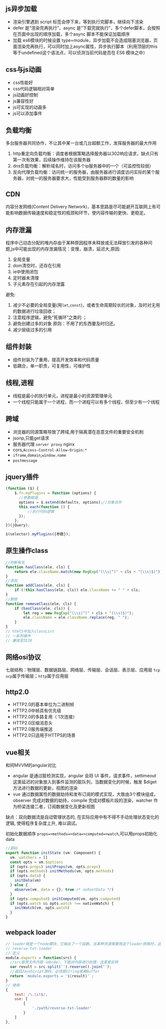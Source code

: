 

## js异步加载  

- 渲染引擎遇到 script 标签会停下来，等到执行完脚本，继续向下渲染
- defer 是“渲染完再执行”，async 是“下载完就执行”，多个defer脚本，会按照在页面中出现的顺序加载，多个async 脚本不能保证加载顺序
- 加载 es6模块的时候设置 type=module，异步加载不会造成阻塞浏览器，页面渲染完再执行，可以同时加上async属性，异步执行脚本（利用顶层的this等于undefined这个语法点，可以侦测当前代码是否在 ES6 模块之中）

## css与js动画

- css性能好
- css代码逻辑相对简单
- js动画好控制
- js兼容性好
- js可实现的动画多
- js可以添加事件

## 负载均衡

多台服务器共同协作，不让其中某一台或几台超额工作，发挥服务器的最大作用

1. http重定向负载均衡：调度者根据策略选择服务器以302响应请求，缺点只有第一次有效果，后续操作维持在该服务器
2. dns负载均衡：解析域名时，访问多个ip服务器中的一个（可监控性较弱）
3. 反向代理负载均衡：访问统一的服务器，由服务器进行调度访问实际的某个服务器，对统一的服务器要求大，性能受到服务器群的数量的影响

## CDN  

内容分发网络(Content Delivery Network)，基本思路是尽可能避开互联网上有可能影响数据传输速度和稳定性的瓶颈和环节，使内容传输的更快、更稳定。

## 内存泄漏  

程序中己动态分配的堆内存由于某种原因程序未释放或无法释放引发的各种问题,js中可能出现的内存泄漏情况：变慢，崩溃，延迟大,原因:
1. 全局变量
2. dom清空时，还存在引用
3. ie中使用闭包
4. 定时器未清理
5. 子元素存在引起的内存泄露

避免:

1. 减少不必要的全局变量(用`let`,`const`)，或者生命周期较长的对象，及时对无用的数据进行垃圾回收；
2. 注意程序逻辑，避免“死循环”之类的 ；
3. 避免创建过多的对象 原则：不用了的东西要及时归还。
4. 减少层级过多的引用

## 组件封装  

- 组件封装为了重用，提高开发效率和代码质量
- 低耦合，单一职责，可复用性，可维护性

## 线程,进程  

- 线程是最小的执行单元，进程是最小的资源管理单元
- 一个线程只能属于一个进程，而一个进程可以有多个线程，但至少有一个线程

## 跨域  

- 浏览器的同源策略导致了跨域,用于隔离潜在恶意文件的重要安全机制
- jsonp,只能get请求
- 服务器代理 `server proxy` nginx
- cors,`Access-Control-Allow-Origin:*`
- `iframe`,`domain`,`window.name`
- `postmessage`

## jquery插件  
```js
(function ($) {
	$.fn.myPlugins = function (options) {
	  //参数赋值
	  options = $.extend(defaults, options);//对象合并
	  this.each(function () {
	      //执行代码逻辑
	  });
	};
})(jQuery);

$(selector).myPlugins({参数});
```

## 原生操作class  
```js
//判断有无
function hasClass(ele, cls) {
	return ele.className.match(new RegExp("(\\s|^)" + cls + "(\\s|$)"));
}
//添加
function addClass(ele, cls) {
	if (!this.hasClass(ele, cls)) ele.className += " " + cls;
}
//删除
function removeClass(ele, cls) {
	if (hasClass(ele, cls)) {
		let reg = new RegExp("(\\s|^)" + cls + "(\\s|$)");
		ele.className = ele.className.replace(reg, " ");
	}
}
// html5中加入classList 
// 一系列操作
// 兼容至IE10
```

## 网络osi协议  

七层结构：物理层、数据链路层、网络层、传输层、会话层、表示层、应用层 `tcp ucp`属于传输层；`http`属于应用层

## http2.0  

- HTTP2.0的基本单位为二进制帧
- HTTP2.0中帧具有优先级
- HTTP2.0的多路复用（ 1次连接）
- HTTP2.0压缩消息头
- HTTP2.0服务端推送
- HTTP2.0只适用于HTTPS的场景

## vue相关  

和同MVVM的angular对比
- angular 是通过脏检测实现，angular 会将 UI 事件，请求事件，settimeout 这类延迟的对象放入到事件监测的脏队列，当数据变化的时候，触发 $diget 方法进行数据的更新，视图的渲染
- vue 通过数据属性的数据劫持和发布订阅的模式实现，大致由3个模块组成，observer 完成对数据的劫持，compile 完成对模板片段的渲染，watcher 作为桥梁连接二者，订阅数据变化及更新视图

缺点：双向数据流是自动管理状态的, 在实际应用中有不得不手动处理状态变化的逻辑, 使得程序复杂度上升, 难以调试。

初始化数据顺序 `props=>methods=>data=>computed=>watch`,可以用props初始化data  
```js
//源码
export function initState (vm: Component) {
  vm._watchers = []
  const opts = vm.$options
  if (opts.props) initProps(vm, opts.props)
  if (opts.methods) initMethods(vm, opts.methods)
  if (opts.data) {
    initData(vm)
  } else {
    observe(vm._data = {}, true /* asRootData */)
  }
  if (opts.computed) initComputed(vm, opts.computed)
  if (opts.watch && opts.watch !== nativeWatch) {
    initWatch(vm, opts.watch)
  }
}
```

## webpack loader  

```js
// loader就是一个node模块，它输出了一个函数。当某种资源需要用这个loader转换时，这个函数会被调用。并且，这个函数可以通过提供给它的this上下文访问Loader API。
// reverse-txt-loader
// 定义
module.exports = function(src) {
  //src是原文件内容（abcde），下面对内容进行处理，这里是反转
  var result = src.split('').reverse().join(''); 
  //返回JavaScript源码，必须是String或者Buffer
  return `module.exports = '${result}'`;
}
// 使用
{
	test: /\.txt$/,
	use: [
		{
			'./path/reverse-txt-loader'
		}
	]
},
```